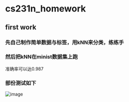 # cs231n_homework
## first work
### 先自己制作简单数据与标签，用kNN来分类，练练手
### 然后把kNN在minist数据集上跑
准确率可以达0.987
### 部份测试如下
![image](https://github.com/basketballandlearn/cs231n_homework/pre.png)

